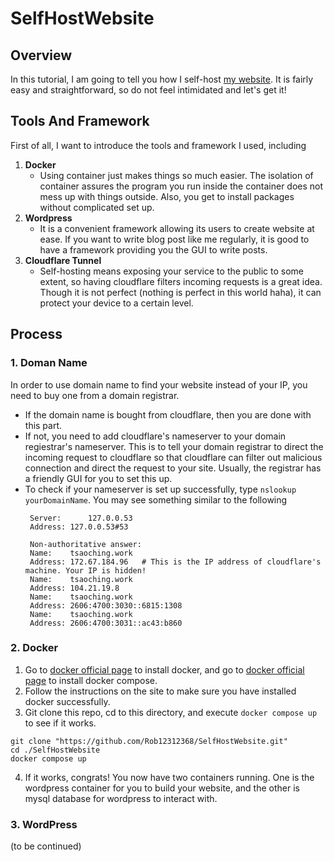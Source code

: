 # SelfHostWebsite

## Overview
In this tutorial, I am going to tell you how I self-host [my website](https://tsaoching.work). It is fairly easy and straightforward, so do not feel intimidated and let's get it!

## Tools And Framework
First of all, I want to introduce the tools and framework I used, including
1. **Docker**
   - Using container just makes things so much easier. The isolation of container assures the program you run inside the container does not mess up with things outside. Also, you get to install packages without complicated set up.
3. **Wordpress**
   - It is a convenient framework allowing its users to create website at ease. If you want to write blog post like me regularly, it is good to have a framework providing you the GUI to write posts.
5. **Cloudflare Tunnel**
   - Self-hosting means exposing your service to the public to some extent, so having cloudflare filters incoming requests is a great idea. Though it is not perfect (nothing is perfect in this world haha), it can protect your device to a certain level.

## Process
### 1. Doman Name
In order to use domain name to find your website instead of your IP, you need to buy one from a domain registrar.
- If the domain name is bought from cloudflare, then you are done with this part.
- If not, you need to add cloudflare's nameserver to your domain regiestrar's nameserver. This is to tell your domain registrar to direct the incoming request to cloudflare so that cloudflare can filter out malicious connection and direct the request to your site. Usually, the registrar has a friendly GUI for you to set this up.
- To check if your nameserver is set up successfully, type `nslookup yourDomainName`. You may see something similar to the following
  ```
   Server:		127.0.0.53
   Address:	127.0.0.53#53
   
   Non-authoritative answer:
   Name:	tsaoching.work
   Address: 172.67.184.96   # This is the IP address of cloudflare's machine. Your IP is hidden!
   Name:	tsaoching.work
   Address: 104.21.19.8
   Name:	tsaoching.work
   Address: 2606:4700:3030::6815:1308
   Name:	tsaoching.work
   Address: 2606:4700:3031::ac43:b860

  ```
### 2. Docker
1. Go to [docker official page](https://docs.docker.com/engine/install/) to install docker, and go to [docker official page](https://docs.docker.com/compose/install/) to install docker compose.
2. Follow the instructions on the site to make sure you have installed docker successfully.
3. Git clone this repo, cd to this directory, and execute `docker compose up` to see if it works.
```
git clone "https://github.com/Rob12312368/SelfHostWebsite.git"
cd ./SelfHostWebsite 
docker compose up
```
4. If it works, congrats! You now have two containers running. One is the wordpress container for you to build your website, and the other is mysql database for wordpress to interact with.

### 3. WordPress
(to be continued)
